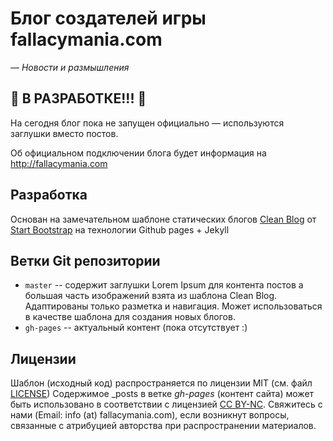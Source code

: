 # Блог создателей игры fallacymania.com

&mdash; _Новости и размышления_
## :construction: В РАЗРАБОТКЕ!!! :construction:

На сегодня блог пока не запущен официально &mdash; используются заглушки вместо постов.

Об официальном подключении блога будет информация на http://fallacymania.com 

## Разработка
Основан на замечательном шаблоне статических блогов [Clean Blog](https://github.com/BlackrockDigital/startbootstrap-clean-blog-jekyll)
от [Start Bootstrap](https://startbootstrap.com/) на технологии Github pages + Jekyll

## Ветки Git репозитории

* ``master`` -- содержит заглушки Lorem Ipsum для контента постов а большая часть изображений взята из шаблона Clean Blog. 
Адаптированы только разметка и навигация. Может использоваться в качестве шаблона для создания новых блогов.
* ``gh-pages`` -- актуальный контент (пока отсутствует :)

## Лицензии
Шаблон (исходный код) распространяется по лицензии MIT (см. файл [LICENSE](LICENSE)) 
Содержимое _posts в ветке _gh-pages_ (контент сайта) может быть использовано в соответствии с лицензией [CC BY-NC](https://creativecommons.org/licenses/by-nc/4.0/legalcode).
Свяжитесь с нами (Email: info (at) fallacymania.com), если возникнут вопросы, связанные с атрибуцией авторства при распространении материалов.